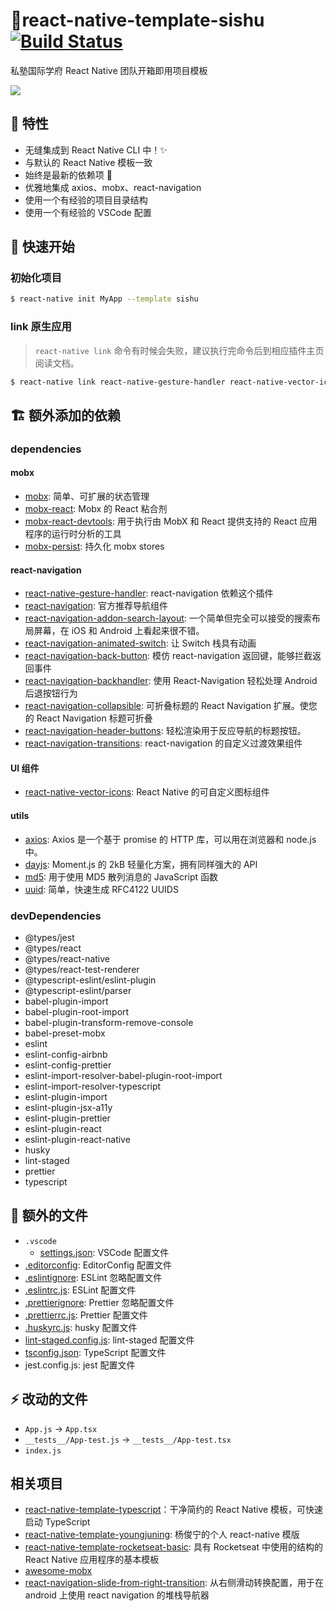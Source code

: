 # 🎨react-native-template-sishu [![Build Status](https://travis-ci.org/sishuguojixuefu/react-native-template-sishu.svg?branch=master)](https://travis-ci.org/sishuguojixuefu/react-native-template-sishu)

私塾国际学府 React Native 团队开箱即用项目模板

![](https://i.loli.net/2019/05/27/5ceb5d0f6ca1c75070.png)

## 🎉 特性

- 无缝集成到 React Native CLI 中！✨
- 与默认的 React Native 模板一致
- 始终是最新的依赖项 🙌
- 优雅地集成 axios、mobx、react-navigation
- 使用一个有经验的项目目录结构
- 使用一个有经验的 VSCode 配置

## 🚀 快速开始

### 初始化项目

```sh
$ react-native init MyApp --template sishu
```

### link 原生应用

> `react-native link` 命令有时候会失败，建议执行完命令后到相应插件主页阅读文档。

```sh
$ react-native link react-native-gesture-handler react-native-vector-icons
```

## 🏗 额外添加的依赖

### dependencies

#### mobx

- [mobx](http://t.cn/R3Kne8l): 简单、可扩展的状态管理
- [mobx-react](http://t.cn/R5cHJQf): Mobx 的 React 粘合剂
- [mobx-react-devtools](http://t.cn/RGnCdNB): 用于执行由 MobX 和 React 提供支持的 React 应用程序的运行时分析的工具
- [mobx-persist](http://t.cn/AiKIRSjX): 持久化 mobx stores

#### react-navigation

- [react-native-gesture-handler](http://t.cn/AiKMLWNy): react-navigation 依赖这个插件
- [react-navigation](http://t.cn/RBfba1a): 官方推荐导航组件
- [react-navigation-addon-search-layout](http://t.cn/AiKMi8Ux): 一个简单但完全可以接受的搜索布局屏幕，在 iOS 和 Android 上看起来很不错。
- [react-navigation-animated-switch](http://t.cn/AiKMiajA): 让 Switch 栈具有动画
- [react-navigation-back-button](http://t.cn/E9DntJc): 模仿 react-navigation 返回键，能够拦截返回事件
- [react-navigation-backhandler](http://t.cn/RkCpfeP): 使用 React-Navigation 轻松处理 Android 后退按钮行为
- [react-navigation-collapsible](http://t.cn/E9D8NTs): 可折叠标题的 React Navigation 扩展。使您的 React Navigation 标题可折叠
- [react-navigation-header-buttons](http://t.cn/R1LoGK6): 轻松渲染用于反应导航的标题按钮。
- [react-navigation-transitions](http://t.cn/E9DR3R7): react-navigation 的自定义过渡效果组件

#### UI 组件

- [react-native-vector-icons](http://t.cn/R2J6QcS): React Native 的可自定义图标组件

#### utils

- [axios](http://t.cn/ROfXFuj): Axios 是一个基于 promise 的 HTTP 库，可以用在浏览器和 node.js 中。
- [dayjs](http://t.cn/Ei0icT0): Moment.js 的 2kB 轻量化方案，拥有同样强大的 API
- [md5](http://t.cn/RAG3xcN): 用于使用 MD5 散列消息的 JavaScript 函数
- [uuid](http://t.cn/RarS3SE): 简单，快速生成 RFC4122 UUIDS

### devDependencies

- @types/jest
- @types/react
- @types/react-native
- @types/react-test-renderer
- @typescript-eslint/eslint-plugin
- @typescript-eslint/parser
- babel-plugin-import
- babel-plugin-root-import
- babel-plugin-transform-remove-console
- babel-preset-mobx
- eslint
- eslint-config-airbnb
- eslint-config-prettier
- eslint-import-resolver-babel-plugin-root-import
- eslint-import-resolver-typescript
- eslint-plugin-import
- eslint-plugin-jsx-a11y
- eslint-plugin-prettier
- eslint-plugin-react
- eslint-plugin-react-native
- husky
- lint-staged
- prettier
- typescript

## 📄 额外的文件

- `.vscode`
  - [settings.json](http://t.cn/RrW80SM): VSCode 配置文件
- [.editorconfig](http://t.cn/EIManp7): EditorConfig 配置文件
- [.eslintignore](http://t.cn/AiKfQ2lw): ESLint 忽略配置文件
- [.eslintrc.js](http://t.cn/R1frsCU): ESLint 配置文件
- [.prettierignore](http://t.cn/AiKfH938): Prettier 忽略配置文件
- [.prettierrc.js](http://t.cn/RB0SYNU): Prettier 配置文件
- [.huskyrc.js](http://t.cn/AiKfHhpj): husky 配置文件
- [lint-staged.config.js](http://t.cn/AiKfTuw1): lint-staged 配置文件
- [tsconfig.json](http://t.cn/RgGMOQ7): TypeScript 配置文件
- jest.config.js: jest 配置文件

## ⚡️ 改动的文件

- `App.js` -> `App.tsx`
- `__tests__/App-test.js` -> `__tests__/App-test.tsx`
- `index.js`

## 相关项目

- [react-native-template-typescript](http://t.cn/R1u8olx)：干净简约的 React Native 模板，可快速启动 TypeScript
- [react-native-template-youngjuning](http://t.cn/ECLfOA5): 杨俊宁的个人 react-native 模版
- [react-native-template-rocketseat-basic](http://t.cn/AiKIMyxQ): 具有 Rocketseat 中使用的结构的 React Native 应用程序的基本模板
- [awesome-mobx](https://github.com/mobxjs/awesome-mobx)
- [react-navigation-slide-from-right-transition](http://t.cn/RsjwjbZ): 从右侧滑动转换配置，用于在 android 上使用 react navigation 的堆栈导航器
